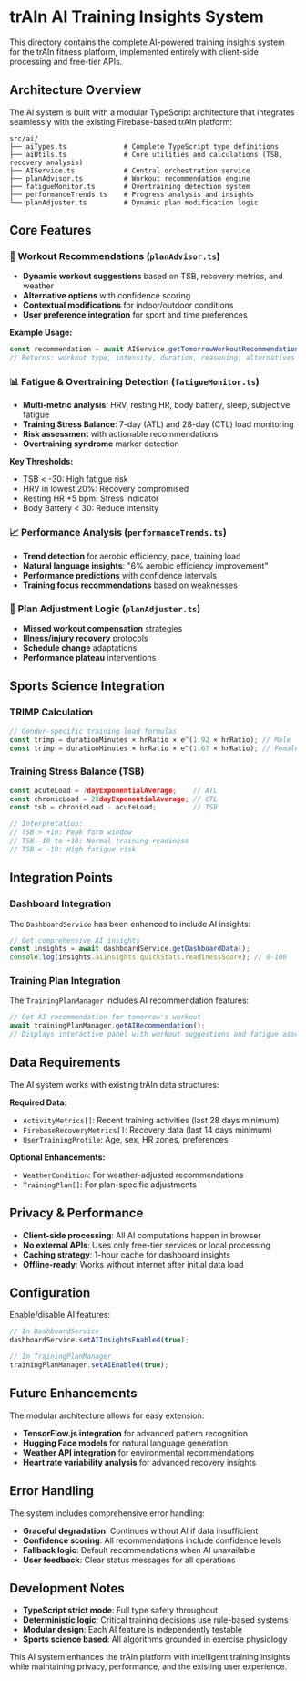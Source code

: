 # trAIn AI Training Insights System

This directory contains the complete AI-powered training insights system for the trAIn fitness platform, implemented entirely with client-side processing and free-tier APIs.

## Architecture Overview

The AI system is built with a modular TypeScript architecture that integrates seamlessly with the existing Firebase-based trAIn platform:

```
src/ai/
├── aiTypes.ts              # Complete TypeScript type definitions
├── aiUtils.ts              # Core utilities and calculations (TSB, recovery analysis)
├── AIService.ts            # Central orchestration service
├── planAdvisor.ts          # Workout recommendation engine
├── fatigueMonitor.ts       # Overtraining detection system
├── performanceTrends.ts    # Progress analysis and insights
└── planAdjuster.ts         # Dynamic plan modification logic
```

## Core Features

### 🤖 Workout Recommendations (`planAdvisor.ts`)
- **Dynamic workout suggestions** based on TSB, recovery metrics, and weather
- **Alternative options** with confidence scoring
- **Contextual modifications** for indoor/outdoor conditions
- **User preference integration** for sport and time preferences

**Example Usage:**
```typescript
const recommendation = await AIService.getTomorrowWorkoutRecommendation(userId);
// Returns: workout type, intensity, duration, reasoning, alternatives
```

### 📊 Fatigue & Overtraining Detection (`fatigueMonitor.ts`)
- **Multi-metric analysis**: HRV, resting HR, body battery, sleep, subjective fatigue
- **Training Stress Balance**: 7-day (ATL) and 28-day (CTL) load monitoring
- **Risk assessment** with actionable recommendations
- **Overtraining syndrome** marker detection

**Key Thresholds:**
- TSB < -30: High fatigue risk
- HRV in lowest 20%: Recovery compromised  
- Resting HR +5 bpm: Stress indicator
- Body Battery < 30: Reduce intensity

### 📈 Performance Analysis (`performanceTrends.ts`)
- **Trend detection** for aerobic efficiency, pace, training load
- **Natural language insights**: "6% aerobic efficiency improvement"
- **Performance predictions** with confidence intervals
- **Training focus recommendations** based on weaknesses

### 🔧 Plan Adjustment Logic (`planAdjuster.ts`)
- **Missed workout compensation** strategies
- **Illness/injury recovery** protocols
- **Schedule change** adaptations
- **Performance plateau** interventions

## Sports Science Integration

### TRIMP Calculation
```typescript
// Gender-specific training load formulas
const trimp = durationMinutes × hrRatio × e^(1.92 × hrRatio); // Male
const trimp = durationMinutes × hrRatio × e^(1.67 × hrRatio); // Female
```

### Training Stress Balance (TSB)
```typescript
const acuteLoad = 7dayExponentialAverage;    // ATL
const chronicLoad = 28dayExponentialAverage; // CTL
const tsb = chronicLoad - acuteLoad;         // TSB

// Interpretation:
// TSB > +10: Peak form window
// TSB -10 to +10: Normal training readiness
// TSB < -10: High fatigue risk
```

## Integration Points

### Dashboard Integration
The `DashboardService` has been enhanced to include AI insights:

```typescript
// Get comprehensive AI insights
const insights = await dashboardService.getDashboardData();
console.log(insights.aiInsights.quickStats.readinessScore); // 0-100
```

### Training Plan Integration
The `TrainingPlanManager` includes AI recommendation features:

```typescript
// Get AI recommendation for tomorrow's workout
await trainingPlanManager.getAIRecommendation();
// Displays interactive panel with workout suggestions and fatigue assessment
```

## Data Requirements

The AI system works with existing trAIn data structures:

**Required Data:**
- `ActivityMetrics[]`: Recent training activities (last 28 days minimum)
- `FirebaseRecoveryMetrics[]`: Recovery data (last 14 days minimum)
- `UserTrainingProfile`: Age, sex, HR zones, preferences

**Optional Enhancements:**
- `WeatherCondition`: For weather-adjusted recommendations
- `TrainingPlan[]`: For plan-specific adjustments

## Privacy & Performance

- **Client-side processing**: All AI computations happen in browser
- **No external APIs**: Uses only free-tier services or local processing
- **Caching strategy**: 1-hour cache for dashboard insights
- **Offline-ready**: Works without internet after initial data load

## Configuration

Enable/disable AI features:

```typescript
// In DashboardService
dashboardService.setAIInsightsEnabled(true);

// In TrainingPlanManager  
trainingPlanManager.setAIEnabled(true);
```

## Future Enhancements

The modular architecture allows for easy extension:

- **TensorFlow.js integration** for advanced pattern recognition
- **Hugging Face models** for natural language generation
- **Weather API integration** for environmental recommendations
- **Heart rate variability analysis** for advanced recovery insights

## Error Handling

The system includes comprehensive error handling:

- **Graceful degradation**: Continues without AI if data insufficient
- **Confidence scoring**: All recommendations include confidence levels
- **Fallback logic**: Default recommendations when AI unavailable
- **User feedback**: Clear status messages for all operations

## Development Notes

- **TypeScript strict mode**: Full type safety throughout
- **Deterministic logic**: Critical training decisions use rule-based systems
- **Modular design**: Each AI feature is independently testable
- **Sports science based**: All algorithms grounded in exercise physiology

This AI system enhances the trAIn platform with intelligent training insights while maintaining privacy, performance, and the existing user experience.